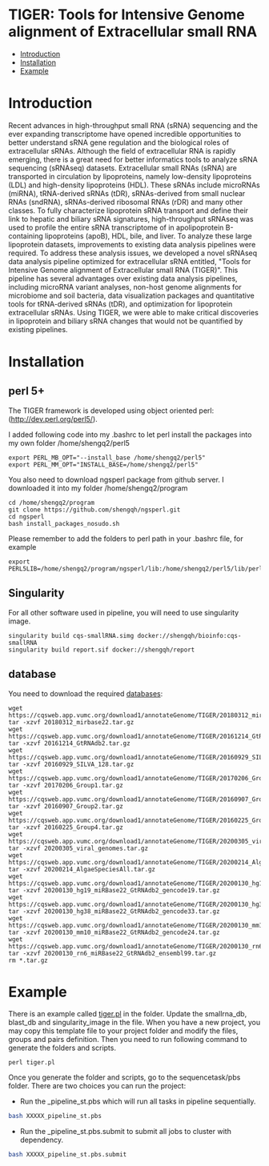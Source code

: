 TIGER: Tools for Intensive Genome alignment of Extracellular small RNA
==
* [Introduction](#Introduction)
* [Installation](#Installation)
* [Example](#Example)

<a name="Introduction"/>

# Introduction

Recent advances in high-throughput small RNA (sRNA) sequencing and the ever expanding transcriptome have opened incredible opportunities to better understand sRNA gene regulation and the biological roles of extracellular sRNAs. Although the field of extracellular RNA is rapidly emerging, there is a great need for better informatics tools to analyze sRNA sequencing (sRNAseq) datasets. Extracellular small RNAs (sRNA) are transported in circulation by lipoproteins, namely low-density lipoproteins (LDL) and high-density lipoproteins (HDL). These sRNAs include microRNAs (miRNA), tRNA-derived sRNAs (tDR), sRNAs-derived from small nuclear RNAs (sndRNA), sRNAs-derived ribosomal RNAs (rDR) and many other classes. To fully characterize lipoprotein sRNA transport and define their link to hepatic and biliary sRNA signatures, high-throughput sRNAseq was used to profile the entire sRNA transcriptome of in apolipoprotein B-containing lipoproteins (apoB), HDL, bile, and liver. To analyze these large lipoprotein datasets, improvements to existing data analysis pipelines were required. To address these analysis issues, we developed a novel sRNAseq data analysis pipeline optimized for extracellular sRNA entitled, "Tools for Intensive Genome alignment of Extracellular small RNA (TIGER)". This pipeline has several advantages over existing data analysis pipelines, including microRNA variant analyses, non-host genome alignments for microbiome and soil bacteria, data visualization packages and quantitative tools for tRNA-derived sRNAs (tDR), and optimization for lipoprotein extracellular sRNAs. Using TIGER, we were able to make critical discoveries in lipoprotein and biliary sRNA changes that would not be quantified by existing pipelines.

<a name="Installation"/>

# Installation

## perl 5+

The TIGER framework is developed using object oriented perl: (http://dev.perl.org/perl5/). 

I added following code into my .bashrc to let perl install the packages into my own folder /home/shengq2/perl5

```
export PERL_MB_OPT="--install_base /home/shengq2/perl5"
export PERL_MM_OPT="INSTALL_BASE=/home/shengq2/perl5"
```

You also need to download ngsperl package from github server. I downloaded it into my folder /home/shengq2/program

```
cd /home/shengq2/program
git clone https://github.com/shengqh/ngsperl.git
cd ngsperl
bash install_packages_nosudo.sh
```

Please remember to add the folders to perl path in your .bashrc file, for example
```
export PERL5LIB=/home/shengq2/program/ngsperl/lib:/home/shengq2/perl5/lib/perl5:$PERL5LIB
```

## Singularity

For all other software used in pipeline, you will need to use singularity image.

```
singularity build cqs-smallRNA.simg docker://shengqh/bioinfo:cqs-smallRNA
singularity build report.sif docker://shengqh/report
```

## database

You need to download the required [databases](download_tigerdb.sh):

```
wget https://cqsweb.app.vumc.org/download1/annotateGenome/TIGER/20180312_mirbase22.tar.gz
tar -xzvf 20180312_mirbase22.tar.gz
wget https://cqsweb.app.vumc.org/download1/annotateGenome/TIGER/20161214_GtRNAdb2.tar.gz
tar -xzvf 20161214_GtRNAdb2.tar.gz
wget https://cqsweb.app.vumc.org/download1/annotateGenome/TIGER/20160929_SILVA_128.tar.gz
tar -xzvf 20160929_SILVA_128.tar.gz
wget https://cqsweb.app.vumc.org/download1/annotateGenome/TIGER/20170206_Group1.tar.gz
tar -xzvf 20170206_Group1.tar.gz
wget https://cqsweb.app.vumc.org/download1/annotateGenome/TIGER/20160907_Group2.tar.gz
tar -xzvf 20160907_Group2.tar.gz
wget https://cqsweb.app.vumc.org/download1/annotateGenome/TIGER/20160225_Group4.tar.gz
tar -xzvf 20160225_Group4.tar.gz
wget https://cqsweb.app.vumc.org/download1/annotateGenome/TIGER/20200305_viral_genomes.tar.gz
tar -xzvf 20200305_viral_genomes.tar.gz
wget https://cqsweb.app.vumc.org/download1/annotateGenome/TIGER/20200214_AlgaeSpeciesAll.tar.gz
tar -xzvf 20200214_AlgaeSpeciesAll.tar.gz
wget https://cqsweb.app.vumc.org/download1/annotateGenome/TIGER/20200130_hg19_miRBase22_GtRNAdb2_gencode19.tar.gz
tar -xzvf 20200130_hg19_miRBase22_GtRNAdb2_gencode19.tar.gz
wget https://cqsweb.app.vumc.org/download1/annotateGenome/TIGER/20200130_hg38_miRBase22_GtRNAdb2_gencode33.tar.gz
tar -xzvf 20200130_hg38_miRBase22_GtRNAdb2_gencode33.tar.gz
wget https://cqsweb.app.vumc.org/download1/annotateGenome/TIGER/20200130_mm10_miRBase22_GtRNAdb2_gencode24.tar.gz
tar -xzvf 20200130_mm10_miRBase22_GtRNAdb2_gencode24.tar.gz
wget https://cqsweb.app.vumc.org/download1/annotateGenome/TIGER/20200130_rn6_miRBase22_GtRNAdb2_ensembl99.tar.gz
tar -xzvf 20200130_rn6_miRBase22_GtRNAdb2_ensembl99.tar.gz
rm *.tar.gz
```

<a name="Example"/>

# Example

There is an example called [tiger.pl](tiger.pl) in the folder. Update the smallrna_db, blast_db and singularity_image in the file. When you have a new project, you may copy this template file to your project folder and modify the files, groups and pairs definition. Then you need to run following command to generate the folders and scripts.
```
perl tiger.pl
```
Once you generate the folder and scripts, go to the sequencetask/pbs folder. There are two choices you can run the project:
* Run the \_pipeline_st.pbs which will run all tasks in pipeline sequentially. 

```bash
bash XXXXX_pipeline_st.pbs
```

* Run the \_pipeline_st.pbs.submit to submit all jobs to cluster with dependency.

```bash
bash XXXXX_pipeline_st.pbs.submit
```
